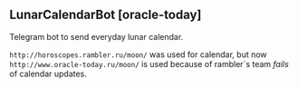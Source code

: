 ## LunarCalendarBot [oracle-today]
Telegram bot to send everyday lunar calendar. 

`http://horoscopes.rambler.ru/moon/` was used for calendar, but now `http://www.oracle-today.ru/moon/` is used because of rambler`s team *fails* of calendar updates.
